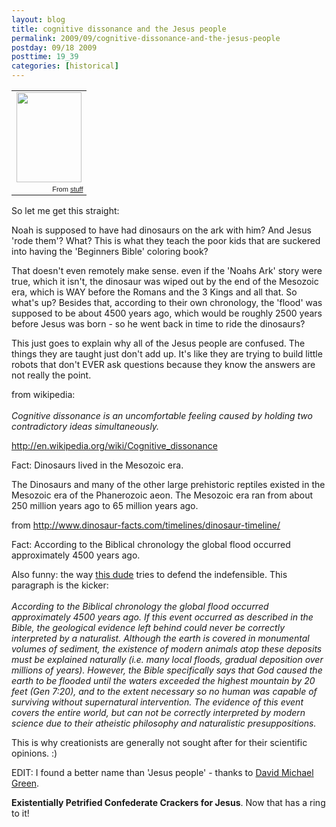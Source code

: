 ```yaml
---
layout: blog
title: cognitive dissonance and the Jesus people
permalink: 2009/09/cognitive-dissonance-and-the-jesus-people
postday: 09/18 2009
posttime: 19_39
categories: [historical]
---
```


<div align="center"><table style="width:auto;"><tr><td><a href="https://picasaweb.google.com/lh/photo/VSiI8Pa64BIinNDkWqO96g?feat=embedwebsite"><img src="https://lh6.googleusercontent.com/_aJ4urxfgN9A/TXXS3pXeR9I/AAAAAAAAIlE/jjZp0cXeV5s/s144/dinosaur-jesus.jpg" height="144" width="104" /></a></td></tr><tr><td style="font-family:arial,sans-serif; font-size:11px; text-align:right">From <a href="https://picasaweb.google.com/krister.axel/Stuff?feat=embedwebsite">stuff</a></td></tr></table></div>
<p>So let me get this straight:</p>
<p>Noah is supposed to have had dinosaurs on the ark with him? And Jesus 'rode them'? What? This is what they teach the poor kids that are suckered into having the 'Beginners Bible' coloring book?</p>
<p>That doesn't even remotely make sense. even if the 'Noahs Ark' story were true, which it isn't, the dinosaur was wiped out by the end of the Mesozoic era, which is WAY before the Romans and the 3 Kings and all that. So what's up? Besides that, according to their own chronology, the 'flood' was supposed to be about 4500 years ago, which would be roughly 2500 years before Jesus was born - so he went back in time to ride the dinosaurs?</p>
<p>This just goes to explain why all of the Jesus people are confused. The things they are taught just don't add up. It's like they are trying to build little robots that don't EVER ask questions because they know the answers are not really the point.</p>
<p>from wikipedia:<br />
<i><br />
Cognitive dissonance is an uncomfortable feeling caused by holding two contradictory ideas simultaneously. </i></p>
<p><a href="http://en.wikipedia.org/wiki/Cognitive_dissonance" title="http://en.wikipedia.org/wiki/Cognitive_dissonance">http://en.wikipedia.org/wiki/Cognitive_dissonance</a></p>
<p>Fact: Dinosaurs lived in the Mesozoic era.</p>
<p>The Dinosaurs and many of the other large prehistoric reptiles existed in the Mesozoic era of the Phanerozoic aeon. The Mesozoic era ran from about 250 million years ago to 65 million years ago.</p>
<p>from <a href="http://www.dinosaur-facts.com/timelines/dinosaur-timeline/" title="http://www.dinosaur-facts.com/timelines/dinosaur-timeline/">http://www.dinosaur-facts.com/timelines/dinosaur-timeline/</a></p>
<p>Fact: According to the Biblical chronology the global flood occurred approximately 4500 years ago.</p>
<p>Also funny: the way <a href="http://www.nwcreation.net/noahsark.html" target="_blank">this dude</a> tries to defend the indefensible. This paragraph is the kicker:<br />
<i><br />
According to the Biblical chronology the global flood occurred approximately 4500 years ago. If this event occurred as described in the Bible, the geological evidence left behind could never be correctly interpreted by a naturalist. Although the earth is covered in monumental volumes of sediment, the existence of modern animals atop these deposits must be explained naturally (i.e. many local floods, gradual deposition over millions of years). However, the Bible specifically says that God caused the earth to be flooded until the waters exceeded the highest mountain by 20 feet (Gen 7:20), and to the extent necessary so no human was capable of surviving without supernatural intervention. The evidence of this event covers the entire world, but can not be correctly interpreted by modern science due to their atheistic philosophy and naturalistic presuppositions.<br />
</i></p>
<p>This is why creationists are generally not sought after for their scientific opinions. :)</p>
<p>EDIT: I found a better name than 'Jesus people' - thanks to <a href="http://www.smirkingchimp.com/thread/23901" target="_blank">David Michael Green</a>. </p>
<p><b>Existentially Petrified Confederate Crackers for Jesus</b>. Now that has a ring to it!</p>
